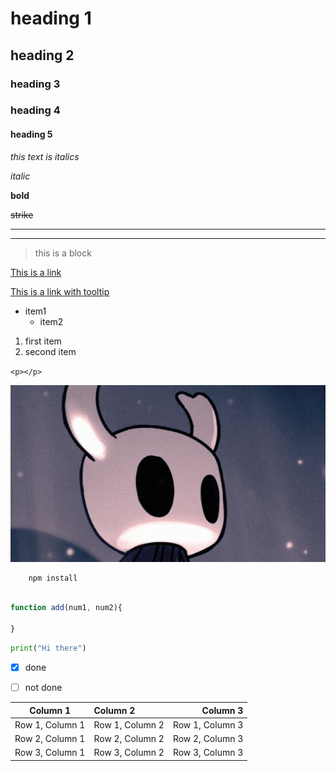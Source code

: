 # heading 1
## heading 2
### heading 3
### heading 4
#### heading 5

<!-- Italics -->
*this text is italics*

_italic_

<!-- Bold -->
**bold**

<!-- Strike Through-->
~~strike~~

<!-- Horizontal Line -->

--- 
___

<!-- Block quote -->
> this is a block

<!--  links -->
[This is a link](inserlink.com)

[This is a link with tooltip](inserlink.com "tooltip")

<!-- Unordered List -->
* item1
    * item2

<!--Ordered List-->

1. first item
2. second item

<!-- inline code block-->
`<p></p>`

<!--Images-->

![Hollow Knight](hollo.jpg)


<!-- github md-->

<!-- Bash script block -->

```bash
    npm install
    
```

<!-- JS Block-->

```javascript
function add(num1, num2){

}

```

<!-- Python block-->

```python
print("Hi there")
```


<!-- task list -->
* [x] done
* [ ] not done


<!-- tables -->
<!-- Note that :---: means center aligned -->
<!-- Note that ---: means right aligned -->
<!-- Note that :--- means left aligned -->

| Column 1 | Column 2 | Column 3 |
| :---: | :--- | ---: |
| Row 1, Column 1 | Row 1, Column 2 | Row 1, Column 3 |
| Row 2, Column 1 | Row 2, Column 2 | Row 2, Column 3 |
| Row 3, Column 1 | Row 3, Column 2 | Row 3, Column 3 |

